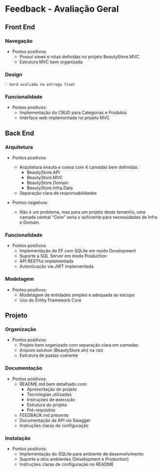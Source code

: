 # Feedback - Avaliação Geral

## Front End
### Navegação
  * Pontos positivos:
    - Possui views e rotas definidas no projeto BeautyStore.MVC
    - Estrutura MVC bem organizada

### Design
    - Será avaliado na entrega final

### Funcionalidade
  * Pontos positivos:
    - Implementação do CRUD para Categorias e Produtos
    - Interface web implementada no projeto MVC

## Back End
### Arquitetura
  * Pontos positivos:
    - Arquitetura enxuta e coesa com 4 camadas bem definidas:
      * BeautyStore.API
      * BeautyStore.MVC
      * BeautyStore.Domain
      * BeautyStore.Infra.Data
    - Separação clara de responsabilidades

  * Pontos negativos:
    - Não é um problema, mas para um projeto deste tamanho, uma camada central "Core" seria o suficiente para necessidades de Infra e Domain.

### Funcionalidade
  * Pontos positivos:
    - Implementação do EF com SQLite em modo Development
    - Suporte a SQL Server em modo Production
    - API RESTful implementada
    - Autenticação via JWT implementada

### Modelagem
  * Pontos positivos:
    - Modelagem de entidades simples e adequada ao escopo
    - Uso do Entity Framework Core

## Projeto
### Organização
  * Pontos positivos:
    - Projeto bem organizado com separação clara em camadas
    - Arquivo solution (BeautyStore.sln) na raiz
    - Estrutura de pastas coerente

### Documentação
  * Pontos positivos:
    - README.md bem detalhado com:
      * Apresentação do projeto
      * Tecnologias utilizadas
      * Instruções de execução
      * Estrutura do projeto
      * Pré-requisitos
    - FEEDBACK.md presente
    - Documentação da API via Swagger
    - Instruções claras de configuração

### Instalação
  * Pontos positivos:
    - Implementação do SQLite para ambiente de desenvolvimento
    - Suporte a dois ambientes (Development e Production)
    - Instruções claras de configuração no README